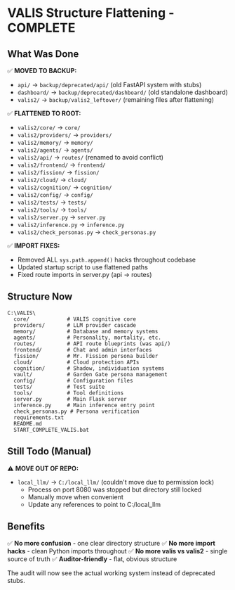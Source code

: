 # VALIS Structure Flattening - COMPLETE

## What Was Done

✅ **MOVED TO BACKUP:**
- `api/` → `backup/deprecated/api/` (old FastAPI system with stubs)
- `dashboard/` → `backup/deprecated/dashboard/` (old standalone dashboard)
- `valis2/` → `backup/valis2_leftover/` (remaining files after flattening)

✅ **FLATTENED TO ROOT:**
- `valis2/core/` → `core/`
- `valis2/providers/` → `providers/`
- `valis2/memory/` → `memory/`
- `valis2/agents/` → `agents/`
- `valis2/api/` → `routes/` (renamed to avoid conflict)
- `valis2/frontend/` → `frontend/`
- `valis2/fission/` → `fission/`
- `valis2/cloud/` → `cloud/`
- `valis2/cognition/` → `cognition/`
- `valis2/config/` → `config/`
- `valis2/tests/` → `tests/`
- `valis2/tools/` → `tools/`
- `valis2/server.py` → `server.py`
- `valis2/inference.py` → `inference.py`
- `valis2/check_personas.py` → `check_personas.py`

✅ **IMPORT FIXES:**
- Removed ALL `sys.path.append()` hacks throughout codebase
- Updated startup script to use flattened paths
- Fixed route imports in server.py (api → routes)

## Structure Now

```
C:\VALIS\
  core/            # VALIS cognitive core
  providers/       # LLM provider cascade  
  memory/          # Database and memory systems
  agents/          # Personality, mortality, etc.
  routes/          # API route blueprints (was api/)
  frontend/        # Chat and admin interfaces
  fission/         # Mr. Fission persona builder
  cloud/           # Cloud protection APIs
  cognition/       # Shadow, individuation systems
  vault/           # Garden Gate persona management
  config/          # Configuration files
  tests/           # Test suite
  tools/           # Tool definitions
  server.py        # Main Flask server
  inference.py     # Main inference entry point
  check_personas.py # Persona verification
  requirements.txt
  README.md
  START_COMPLETE_VALIS.bat
```

## Still Todo (Manual)

⚠️ **MOVE OUT OF REPO:**
- `local_llm/` → `C:/local_llm/` (couldn't move due to permission lock)
  - Process on port 8080 was stopped but directory still locked
  - Manually move when convenient
  - Update any references to point to C:/local_llm

## Benefits

✅ **No more confusion** - one clear directory structure
✅ **No more import hacks** - clean Python imports throughout
✅ **No more valis vs valis2** - single source of truth
✅ **Auditor-friendly** - flat, obvious structure

The audit will now see the actual working system instead of deprecated stubs.
